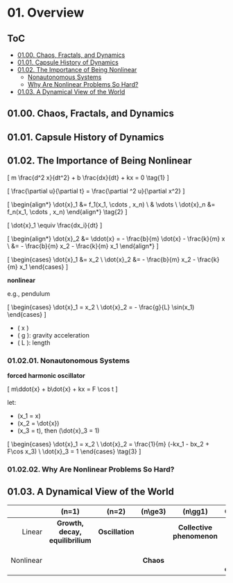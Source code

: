 <!--
Filename: 	note.md
Project: 	/Users/shume/Developer/NLDC/01
Author: 	shumez <https://github.com/shumez>
Created: 	2019-04-29 19:27:6
Modified: 	2019-05-02 20:32:1
-----
Copyright (c) 2019 shumez
-->

# 01. Overview

## ToC

* [01.00. Chaos, Fractals, and Dynamics](#1.0-Chaos,-Fractals,-and-Dynamics)
* [01.01. Capsule History of Dynamics](#1.1-Capsule-History-of-Dynamics)
* [01.02. The Importance of Being Nonlinear](#1.2-The-Importance-of-Being-Nonlinear)
    * [Nonautonomous Systems](#Nonautonomous-Systems)
    * [Why Are Nonlinear Problems So Hard?](#Why-Are-Nonlinear-Problems-So-Hard?)
* [01.03. A Dynamical View of the World](#0103-A-Dynamical-View-of-the-World)


## 01.00. Chaos, Fractals, and Dynamics


## 01.01. Capsule History of Dynamics


## 01.02. The Importance of Being Nonlinear

\[ m \frac{d^2 x}{dt^2} + b \frac{dx}{dt} + kx = 0 \tag{1} \]

\[ \frac{\partial u}{\partial t} = \frac{\partial ^2 u}{\partial x^2} \]

\[
    \begin{align*}
        \dot{x}_1 &= f_1(x_1, \cdots , x_n) \\
        & \vdots \\
        \dot{x}_n &= f_n(x_1, \cdots , x_n)
    \end{align*}
    \tag{2}
\]

\[ \dot{x}_1 \equiv \frac{dx_i}{dt} \]

\[
    \begin{align*}
        \dot{x}_2 
        &= \ddot{x} = - \frac{b}{m} \dot{x} - \frac{k}{m} x \\
        &= - \frac{b}{m} x_2 - \frac{k}{m} x_1
    \end{align*}
\]


\[
    \begin{cases}
        \dot{x}_1 &= x_2 \\
        \dot{x}_2 &= - \frac{b}{m} x_2 - \frac{k}{m} x_1
    \end{cases}
\]

**nonlinear**

e.g., pendulum

\[
    \begin{cases}
        \dot{x}_1 = x_2 \\
        \dot{x}_2 = - \frac{g}{L} \sin(x_1)
    \end{cases}
\]

- \( x \)
- \( g \): gravity acceleration
- \( L \): length


### 01.02.01. Nonautonomous Systems

**forced harmonic oscillator**

\[ m\ddot{x} + b\dot{x} + kx = F \cos t \]

let:
- \(x_1 = x\)
- \(x_2 = \dot{x}\)
- \(x_3 = t\), then \(\dot{x}_3 = 1\)

\[
    \begin{cases}
        \dot{x}_1 = x_2 \\
        \dot{x}_2 = \frac{1}{m} (-kx_1 - bx_2 + F\cos x_3) \\
        \dot{x}_3 = 1
    \end{cases}
    \tag{3}
\]


### 01.02.02. Why Are Nonlinear Problems So Hard?


## 01.03. A Dynamical View of the World


|           | \(n=1\) | \(n=2\) | \(n\ge3\) | \(n\gg1\) | Continuum |
|----------:|:-----:|:-----:|:-------:|:-------:|:---------:|
| Linear    | **Growth, decay, equilibrilium** | **Oscillation** | | **Collective phenomenon** | **Waves & pattern** |
| Nonlinear |     |     | **Chaos** | | **Spatio-temporal complexity** |


##

<!-- ref -->

<!-- fig -->

<!-- <style type="text/css">
	img{width: 51%; float: right;}
</style> -->